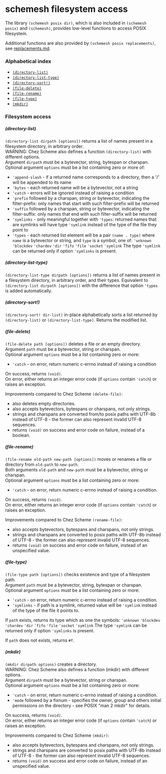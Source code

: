 # schemesh filesystem access

The library `(schemesh posix dir)`, which is also included in `(schemesh posix)` and `(schemesh)`,
provides low-level functions to access POSIX filesystem.

Additional functions are also provided by `(schemesh posix replacements)`, see [replacements.md](replacements.md).

### Alphabetical index

* [`(directory-list)`](#directory-list)
* [`(directory-list-type)`](#directory-list-type)
* [`(directory-sort!)`](#directory-sort!)
* [`(file-delete)`](#file-delete)
* [`(file-rename)`](#file-rename)
* [`(file-type)`](#file-type)
* [`(mkdir)`](#mkdir)

### Filesystem access

##### (directory-list)
`(directory-list dirpath [options])` returns a list of names present in a filesystem directory, in arbitrary order.<br/>
WARNING: Chez Scheme also defines a function `(directory-list)` with different options.<br/>
Argument `dirpath` must be a bytevector, string, bytespan or charspan.<br/>
Optional argument `options` must be a list containing zero or more of:
* `'append-slash` - if a returned name corresponds to a directory, then a '/' will be appended to its name
* `'bytes` - each returned name will be a bytevector, not a string
* `'catch` - errors will be ignored instead of raising a condition
* `'prefix` followed by a charspan, string or bytevector, indicating the filter-prefix: only names that start with such filter-prefix will be returned
* `'suffix` followed by a charspan, string or bytevector, indicating the filter-suffix: only names that end with such filter-suffix will be returned
* `'symlinks` - only meaningful together with `'types`: returned names that are symlinks will have type `'symlink` instead of the type of the file they point to
* `'types` - each returned list element will be a pair `(name . type)` where `name` is a bytevector or string, and `type` is a symbol, one of:
            `'unknown` `'blockdev` `'chardev` `'dir` `'fifo` `'file` `'socket` `'symlink`
            The type `'symlink` can be returned only if option `'symlinks` is present.

##### (directory-list-type)
`(directory-list-type dirpath [options])` returns a list of names present in a filesystem directory, in arbitrary order, and their types.
Equivalent to `(directory-list dirpath [options])` with the difference that option `'types` is added automatically.

##### (directory-sort!)
`(directory-sort! dir-list)` in-place alphabetically sorts a list returned by `(directory-list)` or `(directory-list-type)`.
Returns the modified list.

##### (file-delete)
`(file-delete path [options])` deletes a file or an empty directory.<br/>
Argument `path` must be a bytevector, string or charspan.<br/>
Optional argument `options` must be a list containing zero or more:
* `'catch` - on error, return numeric c-errno instead of raising a condition

On success, returns `(void)`.<br/>
On error, either returns an integer error code (if `options` contain `'catch`) or raises an exception.

Improvements compared to Chez Scheme `(delete-file)`:
* also deletes empty directories.
* also accepts bytevectors, bytespans or charspans, not only strings.
* strings and charspans are converted from/to posix paths with UTF-8b instead of UTF-8 - the former can also represent invalid UTF-8 sequences.
* returns `(void)` on success and error code on failure, instead of a boolean.

##### (file-rename)
`(file-rename old-path new-path [options])` moves or renames a file or directory from `old-path` to `new-path`.<br/>
Both arguments `old-path` and `new-path` must be a bytevector, string or charspan.<br/>
Optional argument `options` must be a list containing zero or more:
* `'catch` - on error, return numeric c-errno instead of raising a condition.

On success, returns `(void)`.<br/>
On error, either returns an integer error code (if `options` contain `'catch`) or raises an exception.

Improvements compared to Chez Scheme `(rename-file)`:
* also accepts bytevectors, bytespans and charspans, not only strings.
* strings and charspans are converted to posix paths with UTF-8b instead of UTF-8 - the former can also represent invalid UTF-8 sequences.
* returns `(void)` on success and error code on failure, instead of an unspecified value.

##### (file-type)
`(file-type path [options])` checks existence and type of a filesystem path.<br/>
Argument `path` must be a bytevector, string, bytespan or charspan.<br/>
Optional argument `options` must be a list containing zero or more:
* `'catch` - on error, return numeric c-errno instead of raising a condition.
* `'symlinks` - if path is a symlink, returned value will be `'symlink` instead of the type of the file it points to.

If `path` exists, returns its type which as one the symbols:
`'unknown` `'blockdev` `'chardev` `'dir` `'fifo` `'file` `'socket` `'symlink`
The type `'symlink` can be returned only if option `'symlinks` is present.

If `path` does not exists, returns `#f`.


##### (mkdir)
`(mkdir dirpath options)` creates a directory.<br/>
WARNING: Chez Scheme also defines a function (mkdir) with different options.<br/>
Argument `dirpath` must be a bytevector, string or charspan.<br/>
Optional argument `options` must be a list containing zero or more:
* `'catch` - on error, return numeric c-errno instead of raising a condition.
* `'mode` followed by a fixnum - specifies the owner, group and others initial permissions on the directory - see POSIX "man 2 mkdir" for details.

On success, returns `(void)`.<br/>
On error, either returns an integer error code (if `options` contain `'catch`) or raises an exception.

Improvements compared to Chez Scheme `(mkdir)`:
* also accepts bytevectors, bytespans and charspans, not only strings.
* strings and charspans are converted to posix paths with UTF-8b instead of UTF-8 - the former can also represent invalid UTF-8 sequences.
* returns `(void)` on success and error code on failure, instead of an unspecified value.


